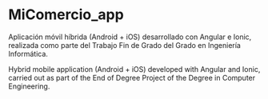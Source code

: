 # MiComercio_app
Aplicación móvil híbrida (Android + iOS) desarrollado con Angular e Ionic, realizada como parte del Trabajo Fin de Grado del Grado en Ingeniería Informática.

Hybrid mobile application (Android + iOS) developed with Angular and Ionic, carried out as part of the End of Degree Project of the Degree in Computer Engineering.
